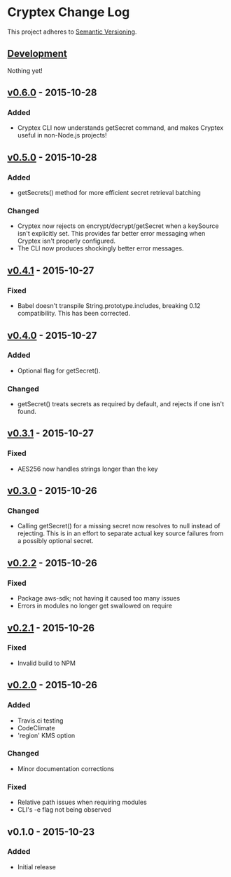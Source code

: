 # Cryptex Change Log
This project adheres to [Semantic Versioning](http://semver.org/).

## [Development]
Nothing yet!

## [v0.6.0] - 2015-10-28
### Added
- Cryptex CLI now understands getSecret command, and makes Cryptex useful in
non-Node.js projects!

## [v0.5.0] - 2015-10-28
### Added
- getSecrets() method for more efficient secret retrieval batching

### Changed
- Cryptex now rejects on encrypt/decrypt/getSecret when a keySource isn't explicitly
set. This provides far better error messaging when Cryptex isn't properly configured.
- The CLI now produces shockingly better error messages.

## [v0.4.1] - 2015-10-27
### Fixed
- Babel doesn't transpile String.prototype.includes, breaking 0.12 compatibility.
This has been corrected.

## [v0.4.0] - 2015-10-27
### Added
- Optional flag for getSecret().

### Changed
- getSecret() treats secrets as required by default, and rejects if one isn't found.

## [v0.3.1] - 2015-10-27
### Fixed
- AES256 now handles strings longer than the key

## [v0.3.0] - 2015-10-26
### Changed
- Calling getSecret() for a missing secret now resolves to null instead of rejecting.
This is in an effort to separate actual key source failures from a possibly optional
secret.

## [v0.2.2] - 2015-10-26
### Fixed
- Package aws-sdk; not having it caused too many issues
- Errors in modules no longer get swallowed on require

## [v0.2.1] - 2015-10-26
### Fixed
- Invalid build to NPM

## [v0.2.0] - 2015-10-26
### Added
- Travis.ci testing
- CodeClimate
- 'region' KMS option

### Changed
- Minor documentation corrections

### Fixed
- Relative path issues when requiring modules
- CLI's -e flag not being observed

## v0.1.0 - 2015-10-23
### Added
- Initial release

[Development]: https://github.com/TechnologyAdvice/Cryptex/compare/0.6.0...HEAD
[v0.6.0]: https://github.com/TechnologyAdvice/Cryptex/compare/0.5.0...0.6.0
[v0.5.0]: https://github.com/TechnologyAdvice/Cryptex/compare/0.4.1...0.5.0
[v0.4.1]: https://github.com/TechnologyAdvice/Cryptex/compare/0.4.0...0.4.1
[v0.4.0]: https://github.com/TechnologyAdvice/Cryptex/compare/0.3.1...0.4.0
[v0.3.1]: https://github.com/TechnologyAdvice/Cryptex/compare/0.3.0...0.3.1
[v0.3.0]: https://github.com/TechnologyAdvice/Cryptex/compare/0.2.2...0.3.0
[v0.2.2]: https://github.com/TechnologyAdvice/Cryptex/compare/0.2.1...0.2.2
[v0.2.1]: https://github.com/TechnologyAdvice/Cryptex/compare/0.2.0...0.2.1
[v0.2.0]: https://github.com/TechnologyAdvice/Cryptex/compare/0.1.0...0.2.0
